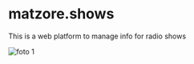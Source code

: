 # matzore.shows
This is a web platform to manage info for radio shows

![foto 1](https://i.imgur.com/1wbdPDa.jpg)
